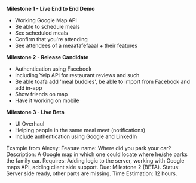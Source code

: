 **Milestone 1 - Live End to End Demo**

- Working Google Map API
- Be able to schedule meals
- See scheduled meals
- Confirm that you're attending
- See attendees of a meaafafefaaal + their features

**Milestone 2 - Release Candidate**

- Authentication using Facebook
- Including Yelp API for restaurant reviews and such
- Be able toafa add 'meal buddies', be able to import from Facebook and add in-app
- Show friends on map
- Have it working on mobile

**Milestone 3 - Live Beta**

- UI Overhaul
- Helping people in the same meal meet (notifications)
- Include authentication using Google and LinkedIn




Example from Alexey:
Feature name: Where did you park your car?
Description: A Google map in which one could locate where he/she parks the family car.
Requires: Adding logic to the server, working with Google maps API, adding client side support.
Due: Milestone 2 (BETA).
Status: Server side ready, other parts are missing.
Time Estimation: 12 hours.
